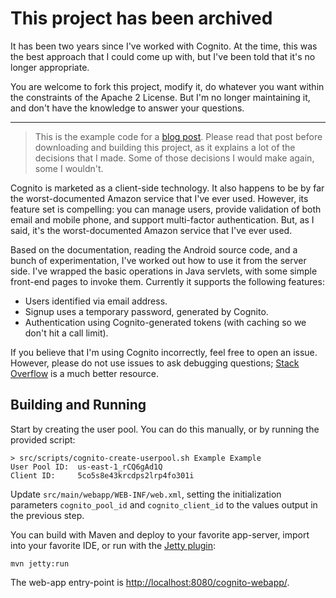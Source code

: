 # This project has been archived

It has been two years since I've worked with Cognito. At the time, this was the best approach that I could come up with,
but I've been told that it's no longer appropriate.

You are welcome to fork this project, modify it, do whatever you want within the constraints of the Apache 2 License.
But I'm no longer maintaining it, and don't have the knowledge to answer your questions.

----

> This is the example code for a [blog post](http://blog.kdgregory.com/2016/12/server-side-authentication-with-amazon.html).
  Please read that post before downloading and building this project, as it explains a lot of the decisions that I made.
  Some of those decisions I would make again, some I wouldn't.

Cognito is marketed as a client-side technology. It also happens to be by far the worst-documented Amazon service that I've ever used. However, its feature set is compelling: you can manage users, provide validation of both email and mobile phone, and support multi-factor authentication. But, as I said, it's the worst-documented Amazon service that I've ever used.

Based on the documentation, reading the Android source code, and a bunch of experimentation, I've worked out how to use it from the server side. I've wrapped the basic operations in Java servlets, with some simple front-end pages to invoke them. Currently it supports the following features:

* Users identified via email address.
* Signup uses a temporary password, generated by Cognito.
* Authentication using Cognito-generated tokens (with caching so we don't hit a call limit).

If you believe that I'm using Cognito incorrectly, feel free to open an issue. However, please do not use issues
to ask debugging questions; [Stack Overflow](https://stackoverflow.com/questions/tagged/amazon-web-services) is
a much better resource.


## Building and Running

Start by creating the user pool. You can do this manually, or by running the provided script:

    > src/scripts/cognito-create-userpool.sh Example Example
    User Pool ID:  us-east-1_rCQ6gAd1Q
    Client ID:     5co5s8e43krcdps2lrp4fo301i

Update `src/main/webapp/WEB-INF/web.xml`, setting the initialization parameters `cognito_pool_id` and `cognito_client_id` to the values output in the previous step.

You can build with Maven and deploy to your favorite app-server, import into your favorite IDE, or run with the [Jetty plugin](https://www.eclipse.org/jetty/documentation/9.4.x/jetty-maven-plugin.html):

    mvn jetty:run

The web-app entry-point is [http://localhost:8080/cognito-webapp/](http://localhost:8080/cognito-webapp/).
